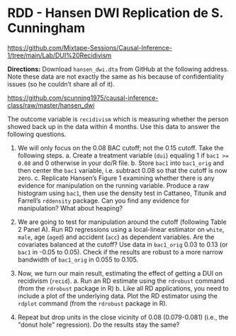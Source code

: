 
# RDD - Hansen DWI Replication de S. Cunningham

https://github.com/Mixtape-Sessions/Causal-Inference-1/tree/main/Lab/DUI%20Recidivism


**Directions:** Download `hansen_dwi.dta` from GitHub at the following address. Note these data are not exactly the same as his because of confidentiality issues (so he couldn’t share all of it).

https://github.com/scunning1975/causal-inference-class/raw/master/hansen_dwi

The outcome variable is `recidivism` which is measuring whether the person showed back up in the data within 4 months. Use this data to answer the following questions.

1. We will only focus on the 0.08 BAC cutoff; not the 0.15 cutoff. Take the following steps.
  a. Create a treatment variable (`dui`) equaling 1 if `bac1 >= 0.08` and 0 otherwise in your do/R file.
  b. Store `bac1` into `bac1_orig` and then center the `bac1` variable, i.e. subtract $0.08$ so that the cutoff is now zero. 
  c. Replicate Hansen’s Figure 1 examining whether there is any evidence for manipulation on the running variable. Produce a raw histogram using `bac1`, then use the density test in Cattaneo, Titunik and Farrell’s `rddensity` package. Can you find any evidence for manipulation? What about heaping?

2. We are going to test for manipulation around the cutoff (following Table 2 Panel A). Run RD regressions using a local-linear estimator on `white`, `male`, age (`aged`) and accident (`acc`) as dependent variables. Are the covariates balanced at the cutoff? Use data in `bac1_orig` 0.03 to 0.13 (or `bac1` in -0.05 to 0.05). Check if the results are robust to a more narrow bandwidth of `bac1_orig` in 0.055 to 0.105. 

3. Now, we turn our main result, estimating the effect of getting a DUI on recidivism (`recid`).
  a. Run an RD estimate using the `rdrobust` command (from the `rdrobust` package in R)
  b. Like all RD applications, you need to include a plot of the underlying data. Plot the RD estimator using the `rdplot` command (from the `rdrobust` package in R).

4. Repeat but drop units in the close vicinity of 0.08 (0.079-0.081) (i.e., the "donut hole" regression). Do the results stay the same?